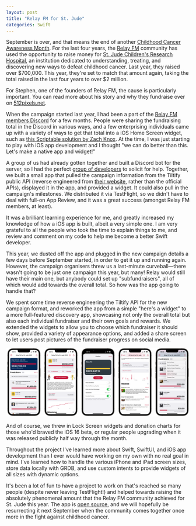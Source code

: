 ```yaml
---
layout: post
title: "Relay FM for St. Jude"
categories: Swift
---
```


September is over, and that means the end of another [Childhood Cancer Awareness Month](https://www.cclg.org.uk/ccam). For the last four years, the [Relay FM](https://www.relay.fm/) community has used the opportunity to raise money for [St. Jude Children's Research Hospital](https://www.stjude.org/about-st-jude.html?sc_icid=us-mm-missionstatement#mission), an institution dedicated to understanding, treating, and discovering new ways to defeat childhood cancer. Last year, they raised over $700,000. This year, they're set to match that amount again, taking the total raised in the last four years to over $2 million.

For Stephen, one of the founders of Relay FM, the cause is particularly important. You can read more about his story and why they fundraise over on [512pixels.net](https://512pixels.net/2022/08/relay-st-jude-2022/).

When the campaign started last year, I had been a part of the [Relay FM members Discord](https://relay.fm/membership) for a few months. People were sharing the fundraising total in the Discord in various ways, and a few enterprising individuals came up with a variety of ways to get that total into a iOS Home Screen widget, such as [this Scriptable solution by Zach Knox](https://zmknox.com/2021/08/21/building-a-donation-tracker-widget.html). At the time, I was just starting to play with iOS app development and I thought "we can do better than this. Let's make a native app and widget!"

A group of us had already gotten together and built a Discord bot for the server, so I had the perfect [group of developers](htrps://tildy.dev) to solicit for help. Together, we built a small app that pulled the campaign information from the Tiltify public API (reverse engineered from [their website](https://tiltify.com/@relay-fm/relay-fm-for-st-jude-2022), rather than the official APIs), displayed it in the app, and provided a widget. It could also pull in the campaign's milestones. We distributed it via TestFlight, so we didn't have to deal with full-on App Review, and it was a great success (amongst Relay FM members, at least).

It was a brilliant learning experience for me, and greatly increased my knowledge of how a iOS app is built, albeit a very simple one. I am very grateful to all the people who took the time to explain things to me, and review and comment on my code to help me become a better Swift developer.

This year, we dusted off the app and plugged in the new campaign details a few days before September started, in order to get it up and running again. However, the campaign organisers threw us a last-minute curveball—there wasn't going to be just one campaign this year, but many! Relay would still have their main one, but anybody could set up "subfundraisers", all of which would add towards the overall total. So how was the app going to handle that?

We spent some time reverse engineering the Tiltify API for the new campaign format, and reworked the app from a simple "here's a widget" to a more full-featured discovery app, showcasing not only the overall total but also each individual fundraiser and their own goals and rewards. We extended the widgets to allow you to choose which fundraiser it should show, provided a variety of appearance options, and added a share screen to let users post pictures of the fundraiser progress on social media.

![Relay FM for St. Jude iOS App Screenshots](/assets/IMG_0929.PNG)

And of course, we threw in Lock Screen widgets and donation charts for those who'd braved the iOS 16 beta, or regular people upgrading when it was released publicly half way through the month.

Throughout the project I've learned more about Swift, SwiftUI, and iOS app development than I ever would have working on my own with no real goal in mind. I've learned how to handle the various iPhone and iPad screen sizes, store data locally with GRDB, and use custom intents to provide widgets of all sizes with dynamic options.

It's been a lot of fun to have a project to work on that's reached so many people (despite never leaving TestFlight!) and helped towards raising the absolutely phenomenal amount that the Relay FM community achieved for St. Jude this year. The app is [open source](https://github.com/Lovely-Development-Team/St-Jude-Widget-App), and we will hopefully be resurrecting it next September when the community comes together once more in the fight against childhood cancer.
